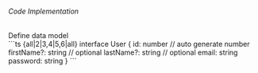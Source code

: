 <StandardTab choosen="usability" />

<div class="my-4"></div>

<div class="flex items-end space-x-5">
  <h6>Code Implementation</h6>
  <span class="text-sm text-gray-400">Define data model</span>
</div>

<div class="h-96 overflow-y-auto my-4">
```ts {all|2|3,4|5,6|all}
interface User {
  id: number // auto generate number
  firstName?: string // optional
  lastName?: string // optional
  email: string
  password: string
}
```
</div>

<!--
Time: 08:00

- Code sesuai ekspektasi (data)
- sudah tidak lagi membayang2kan
- tapi sudah menggunakan referensi mockup, database requirement, dan data api nya,
-->